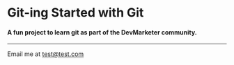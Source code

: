 # Git-ing Started with Git

#### A fun project to learn git as part of the **DevMarketer** community.

---

Email me at test@test.com
